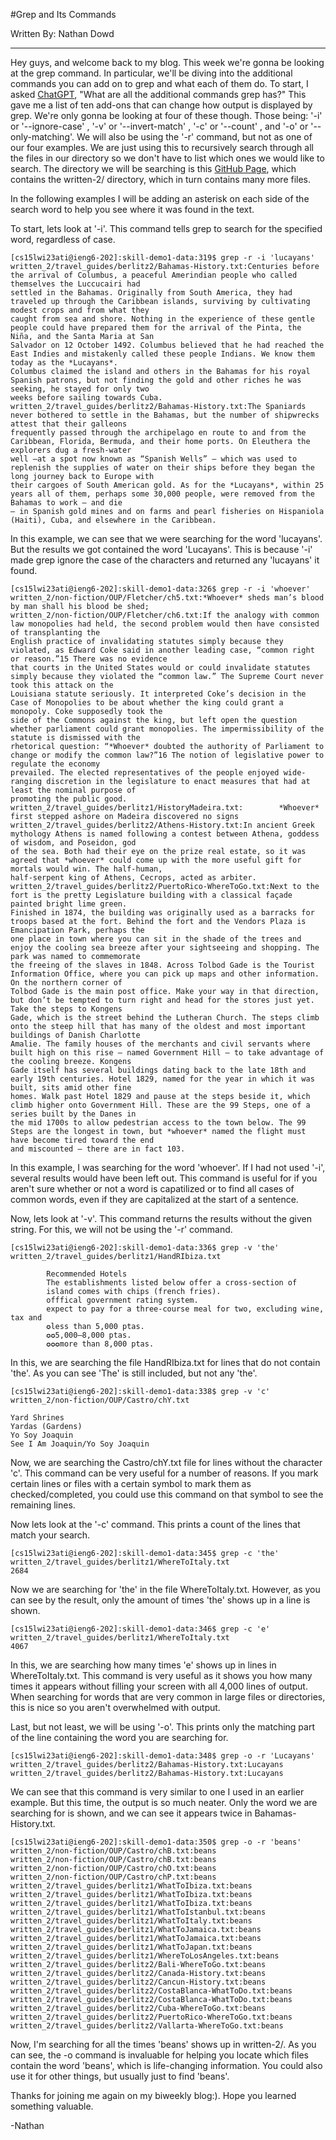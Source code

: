 #Grep and Its Commands

Written By: Nathan Dowd

---

Hey guys, and welcome back to my blog. This week we're gonna be looking at the grep command. In particular, we'll be diving into the additional commands you can add on to grep and what each of them do. To start, I asked [ChatGPT](https://chat.openai.com/chat), "What are all the additional commands grep has?" This gave me a list of ten add-ons that can change how output is displayed by grep. We're only gonna be looking at four of these though. Those being: '-i' or '--ignore-case' , '-v' or '--invert-match' , '-c' or '--count' , and '-o' or '--only-matching'. We will also be using the '-r' command, but not as one of our four examples. We are just using this to recursively search through all the files in our directory so we don't have to list which ones we would like to search. The directory we will be searching is this [GitHub Page](https://github.com/ucsd-cse15l-w23/skill-demo1-data), which contains the written-2/ directory, which in turn contains many more files.

In the following examples I will be adding an asterisk on each side of the search word to help you see where it was found in the text.

To start, lets look at '-i'. This command tells grep to search for the specified word, regardless of case. 

```
[cs15lwi23ati@ieng6-202]:skill-demo1-data:319$ grep -r -i 'lucayans'
written_2/travel_guides/berlitz2/Bahamas-History.txt:Centuries before the arrival of Columbus, a peaceful Amerindian people who called themselves the Luccucairi had
settled in the Bahamas. Originally from South America, they had traveled up through the Caribbean islands, surviving by cultivating modest crops and from what they
caught from sea and shore. Nothing in the experience of these gentle people could have prepared them for the arrival of the Pinta, the Niña, and the Santa Maria at San
Salvador on 12 October 1492. Columbus believed that he had reached the East Indies and mistakenly called these people Indians. We know them today as the *Lucayans*.
Columbus claimed the island and others in the Bahamas for his royal Spanish patrons, but not finding the gold and other riches he was seeking, he stayed for only two
weeks before sailing towards Cuba.
written_2/travel_guides/berlitz2/Bahamas-History.txt:The Spaniards never bothered to settle in the Bahamas, but the number of shipwrecks attest that their galleons
frequently passed through the archipelago en route to and from the Caribbean, Florida, Bermuda, and their home ports. On Eleuthera the explorers dug a fresh-water 
well —at a spot now known as “Spanish Wells” — which was used to replenish the supplies of water on their ships before they began the long journey back to Europe with
their cargoes of South American gold. As for the *Lucayans*, within 25 years all of them, perhaps some 30,000 people, were removed from the Bahamas to work — and die 
— in Spanish gold mines and on farms and pearl fisheries on Hispaniola (Haiti), Cuba, and elsewhere in the Caribbean.
```

In this example, we can see that we were searching for the word 'lucayans'. But the results we got contained the word 'Lucayans'. This is because '-i' made grep ignore the case of the characters and returned any 'lucayans' it found.

```
[cs15lwi23ati@ieng6-202]:skill-demo1-data:326$ grep -r -i 'whoever'
written_2/non-fiction/OUP/Fletcher/ch5.txt:*Whoever* sheds man’s blood by man shall his blood be shed;
written_2/non-fiction/OUP/Fletcher/ch6.txt:If the analogy with common law monopolies had held, the second problem would then have consisted of transplanting the
English practice of invalidating statutes simply because they violated, as Edward Coke said in another leading case, “common right or reason.”15 There was no evidence
that courts in the United States would or could invalidate statutes simply because they violated the “common law.” The Supreme Court never took this attack on the
Louisiana statute seriously. It interpreted Coke’s decision in the Case of Monopolies to be about whether the king could grant a monopoly. Coke supposedly took the
side of the Commons against the king, but left open the question whether parliament could grant monopolies. The impermissibility of the statute is dismissed with the
rhetorical question: “*Whoever* doubted the authority of Parliament to change or modify the common law?”16 The notion of legislative power to regulate the economy
prevailed. The elected representatives of the people enjoyed wide-ranging discretion in the legislature to enact measures that had at least the nominal purpose of
promoting the public good.
written_2/travel_guides/berlitz1/HistoryMadeira.txt:        *Whoever* first stepped ashore on Madeira discovered no signs
written_2/travel_guides/berlitz2/Athens-History.txt:In ancient Greek mythology Athens is named following a contest between Athena, goddess of wisdom, and Poseidon, god
of the sea. Both had their eye on the prize real estate, so it was agreed that *whoever* could come up with the more useful gift for mortals would win. The half-human,
half-serpent king of Athens, Cecrops, acted as arbiter. 
written_2/travel_guides/berlitz2/PuertoRico-WhereToGo.txt:Next to the fort is the pretty Legislature building with a classical façade painted bright lime green.
Finished in 1874, the building was originally used as a barracks for troops based at the fort. Behind the fort and the Vendors Plaza is Emancipation Park, perhaps the
one place in town where you can sit in the shade of the trees and enjoy the cooling sea breeze after your sightseeing and shopping. The park was named to commemorate
the freeing of the slaves in 1848. Across Tolbod Gade is the Tourist Information Office, where you can pick up maps and other information. On the northern corner of
Tolbod Gade is the main post office. Make your way in that direction, but don’t be tempted to turn right and head for the stores just yet. Take the steps to Kongens
Gade, which is the street behind the Lutheran Church. The steps climb onto the steep hill that has many of the oldest and most important buildings of Danish Charlotte
Amalie. The family houses of the merchants and civil servants where built high on this rise — named Government Hill — to take advantage of the cooling breeze. Kongens
Gade itself has several buildings dating back to the late 18th and early 19th centuries. Hotel 1829, named for the year in which it was built, sits amid other fine
homes. Walk past Hotel 1829 and pause at the steps beside it, which climb higher onto Government Hill. These are the 99 Steps, one of a series built by the Danes in
the mid 1700s to allow pedestrian access to the town below. The 99 Steps are the longest in town, but *whoever* named the flight must have become tired toward the end
and miscounted — there are in fact 103.
```

In this example, I was searching for the word 'whoever'. If I had not used '-i', several results would have been left out. This command is useful for if you aren't sure whether or not a word is capatilized or to find all cases of common words, even if they are capitalized at the start of a sentence.

Now, lets look at '-v'. This command returns the results without the given string. For this, we will not be using the '-r' command.

```
[cs15lwi23ati@ieng6-202]:skill-demo1-data:336$ grep -v 'the'  written_2/travel_guides/berlitz1/HandRIbiza.txt

        Recommended Hotels
        The establishments listed below offer a cross-section of
        island comes with chips (french fries).
        offfical government rating system.
        expect to pay for a three-course meal for two, excluding wine, tax and
        ✪less than 5,000 ptas.
        ✪✪5,000–8,000 ptas.
        ✪✪✪more than 8,000 ptas.
```

In this, we are searching the file HandRIbiza.txt for lines that do not contain 'the'. As you can see 'The' is still included, but not any 'the'.

```
[cs15lwi23ati@ieng6-202]:skill-demo1-data:338$ grep -v 'c' written_2/non-fiction/OUP/Castro/chY.txt

Yard Shrines
Yardas (Gardens)
Yo Soy Joaquin
See I Am Joaquin/Yo Soy Joaquin
```

Now, we are searching the Castro/chY.txt file for lines without the character 'c'. This command can be very useful for a number of reasons. If you mark certain lines or files with a certain symbol to mark them as checked/completed, you could use this command on that symbol to see the remaining lines.

Now lets look at the '-c' command. This prints a count of the lines that match your search.

```
[cs15lwi23ati@ieng6-202]:skill-demo1-data:345$ grep -c 'the'  written_2/travel_guides/berlitz1/WhereToItaly.txt
2684
```

Now we are searching for 'the' in the file WhereToItaly.txt. However, as you can see by the result, only the amount of times 'the' shows up in a line is shown.

```
[cs15lwi23ati@ieng6-202]:skill-demo1-data:346$ grep -c 'e'  written_2/travel_guides/berlitz1/WhereToItaly.txt
4067
```

In this, we are searching how many times 'e' shows up in lines in WhereToItaly.txt. This command is very useful as it shows you how many times it appears without filling your screen with all 4,000 lines of output. When searching for words that are very common in large files or directories, this is nice so you aren't overwhelmed with output.

Last, but not least, we will be using '-o'. This prints only the matching part of the line containing the word you are searching for.

```
[cs15lwi23ati@ieng6-202]:skill-demo1-data:348$ grep -o -r 'Lucayans'
written_2/travel_guides/berlitz2/Bahamas-History.txt:Lucayans
written_2/travel_guides/berlitz2/Bahamas-History.txt:Lucayans
```

We can see that this command is very similar to one I used in an earlier example. But this time, the output is so much neater. Only the word we are searching for is shown, and we can see it appears twice in Bahamas-History.txt.

```
[cs15lwi23ati@ieng6-202]:skill-demo1-data:350$ grep -o -r 'beans'
written_2/non-fiction/OUP/Castro/chB.txt:beans
written_2/non-fiction/OUP/Castro/chB.txt:beans
written_2/non-fiction/OUP/Castro/chO.txt:beans
written_2/non-fiction/OUP/Castro/chP.txt:beans
written_2/travel_guides/berlitz1/WhatToIbiza.txt:beans
written_2/travel_guides/berlitz1/WhatToIbiza.txt:beans
written_2/travel_guides/berlitz1/WhatToIbiza.txt:beans
written_2/travel_guides/berlitz1/WhatToIstanbul.txt:beans
written_2/travel_guides/berlitz1/WhatToItaly.txt:beans
written_2/travel_guides/berlitz1/WhatToJamaica.txt:beans
written_2/travel_guides/berlitz1/WhatToJamaica.txt:beans
written_2/travel_guides/berlitz1/WhatToJapan.txt:beans
written_2/travel_guides/berlitz1/WhereToLosAngeles.txt:beans
written_2/travel_guides/berlitz2/Bali-WhereToGo.txt:beans
written_2/travel_guides/berlitz2/Canada-History.txt:beans
written_2/travel_guides/berlitz2/Cancun-History.txt:beans
written_2/travel_guides/berlitz2/CostaBlanca-WhatToDo.txt:beans
written_2/travel_guides/berlitz2/CostaBlanca-WhatToDo.txt:beans
written_2/travel_guides/berlitz2/Cuba-WhereToGo.txt:beans
written_2/travel_guides/berlitz2/PuertoRico-WhereToGo.txt:beans
written_2/travel_guides/berlitz2/Vallarta-WhereToGo.txt:beans
```

Now, I'm searching for all the times 'beans' shows up in written-2/. As you can see, the -o command is invaluable for helping you locate which files contain the word 'beans', which is life-changing information. You could also use it for other things, but usually just to find 'beans'.

Thanks for joining me again on my biweekly blog:). Hope you learned something valuable.

-Nathan
